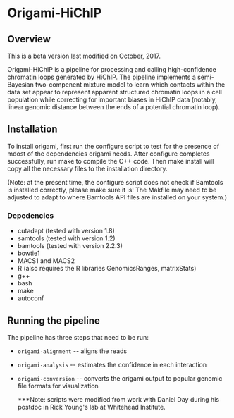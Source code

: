 # Origami-HiChIP

## Overview

This is a beta version last modified on October, 2017. 

Origami-HiChIP is a pipeline for processing and calling high-confidence chromatin loops generated by HiChIP. The pipeline implements a semi-Bayesian two-compenent mixture model to learn which contacts within the data set appear to represent apparent structured chromatin loops in a cell population while correcting for important biases in HiChIP data (notably, linear genomic distance between the ends of a potential chromatin loop).

## Installation

To install origami, first run the configure script to test for the presence of mdost of the dependencies origami needs. After configure completes successfully, run make to compile the C++ code. Then  make install will copy all the necessary files to the installation directory.

(Note: at the present time, the configure script does not check if Bamtools is installed correctly, please make sure it is! The Makfile may need to be adjusted to adapt to where Bamtools API files are installed on your system.)

### Depedencies
* cutadapt (tested with version 1.8)
* samtools (tested with version 1.2)
* bamtools (tested with version 2.2.3)
* bowtie1
* MACS1 and MACS2
* R (also requires the R libraries GenomicsRanges, matrixStats)
* g++
* bash
* make
* autoconf


## Running the pipeline

The pipeline has three steps that need to be run:

* `origami-alignment` -- aligns the reads
* `origami-analysis` -- estimates the confidence in each interaction
* `origami-conversion` -- converts the origami output to popular genomic file formats for visualization


  
  ***Note: scripts were modified from work with Daniel Day during his postdoc in Rick Young's lab at Whitehead Institute. 
